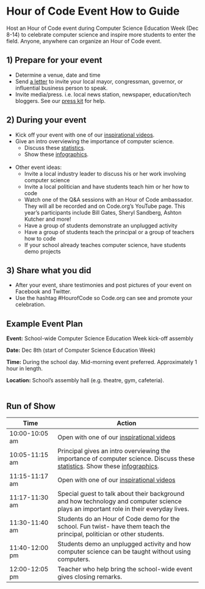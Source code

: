 Hour of Code Event How to Guide
====

Host an Hour of Code event during Computer Science Education Week (Dec 8-14) to celebrate computer science and inspire more students to enter the field. Anyone, anywhere can organize an Hour of Code event. 

## 1) Prepare for your event
- Determine a venue, date and time
- Send <a href="<%= hoc_uri('https://docs.google.com/a/code.org/document/d/1eP41sKW7y0qq_JvkRIgZK8dWYICaGRZ4CCDETXa78wY/edit') %>">a letter</a> to invite your local mayor, congressman, governor, or influential business person to speak.
- Invite media/press. i.e. local news station, newspaper, education/tech bloggers. See our <a href="<%= hoc_uri('/resources/press-kit') %>">press kit</a> for help.

## 2) During your event

- Kick off your event with one of our <a href="<%= hoc_uri('/resources#videos') %>">inspirational videos</a>.
- Give an intro overviewing the importance of computer science.
	- Discuss these  <a href="<%= hoc_uri('/resources/stats') %>">statistics</a>. 
	- Show these <a href="<%= hoc_uri('/resources/stats') %>">infographics</a>.
	<br/>
- Other event ideas:
	- Invite a local industry leader to discuss his or her work involving computer science
	- Invite a local politician and have students teach him or her how to code
	- Watch one of the Q&A sessions with an Hour of Code ambassador. They will all be recorded and on Code.org’s YouTube page. This year’s participants include Bill Gates, Sheryl Sandberg, Ashton Kutcher and more!
	- Have a group of students demonstrate an unplugged activity
	- Have a group of students teach the principal or a group of teachers how to code
	- If your school already teaches computer science, have students demo projects

## 3) Share what you did
- After your event, share testimonies and post pictures of your event on Facebook and Twitter. 
- Use the hashtag #HourofCode so Code.org can see and promote your celebration.  

## Example Event Plan 
**Event:** School-wide Computer Science Education Week kick-off assembly

**Date:** Dec 8th (start of Computer Science Education Week)

**Time:** During the school day. Mid-morning event preferred. Approximately 1 hour in length.

**Location:** School’s assembly hall (e.g. theatre, gym, cafeteria).
<br/>
<br/>

## Run of Show

<table>
  <thead>
    <tr>
      <th style="width:200px">Time</th>
      <th style="width:800px">Action</th>
    </tr>
  </thead>
  <tbody>
    <tr>
      <td>10:00-10:05 am</td>
      <td>Open with one of our <a href="http://hourofcode.com/us/resources#videos">inspirational videos</a></td>
    </tr>
      <td>10:05-11:15 am</td>
      <td>Principal gives an intro overviewing the importance of computer science. Discuss these <a href="/resources/stats">statistics</a>. Show these <a href="/resources/stats">infographics</a>.</td> 
    </tr>
      <td>11:15-11:17 am</td>
      <td>Open with one of our <a href="http://hourofcode.com/us/resources#videos">inspirational videos</a></td>
    </tr>
      <td>11:17-11:30 am</td>
      <td>Special guest to talk about their background and how technology and computer science plays an important role in their everyday lives.</td>
    </tr>
      <td>11:30-11:40 am</td>
      <td>Students do an Hour of Code demo for the school. Fun twist- have them teach the principal, politician or other students.</td>
     </tr>
      <td>11:40-12:00 pm</td>
      <td>Students demo an unplugged activity and how computer science can be taught without using computers.</td>
      </tr>
      <td>12:00-12:05 pm</td>
      <td>Teacher who help bring the school-wide event gives closing remarks.</td>

  </tbody>
</table>


